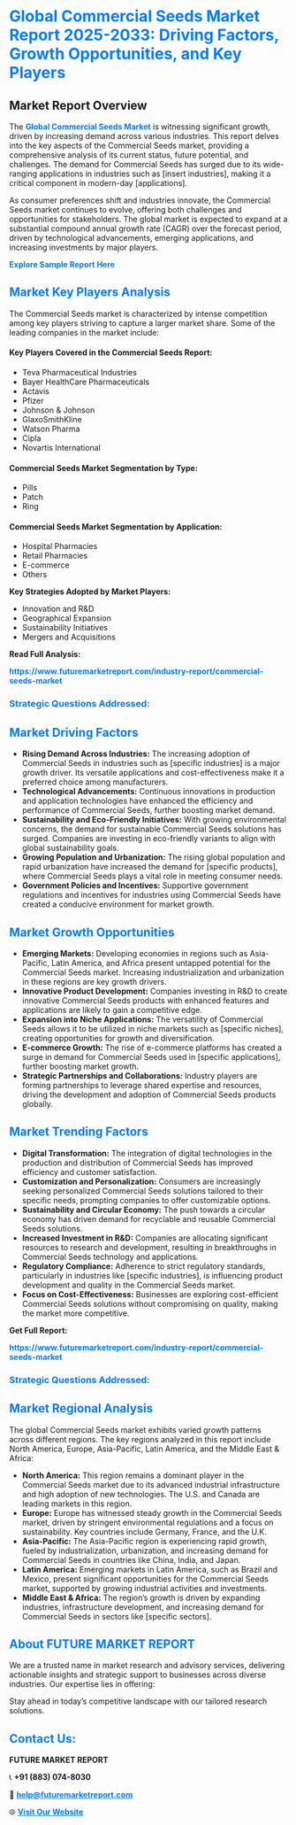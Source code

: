 <h1 style="color: #007BFF;">Global Commercial Seeds Market Report 2025-2033: Driving Factors, Growth Opportunities, and Key Players</h1>

<section id="overview">
<h2>Market Report Overview</h2>
<p>The <a href="https://www.futuremarketreport.com/industry-report/commercial-seeds-market" style="color: #007BFF; text-decoration: none;"><strong>Global Commercial Seeds Market</strong></a> is witnessing significant growth, driven by increasing demand across various industries. This report delves into the key aspects of the Commercial Seeds market, providing a comprehensive analysis of its current status, future potential, and challenges. The demand for Commercial Seeds has surged due to its wide-ranging applications in industries such as [insert industries], making it a critical component in modern-day [applications].</p>
<p>As consumer preferences shift and industries innovate, the Commercial Seeds market continues to evolve, offering both challenges and opportunities for stakeholders. The global market is expected to expand at a substantial compound annual growth rate (CAGR) over the forecast period, driven by technological advancements, emerging applications, and increasing investments by major players.</p>
</section>

<section id="overview">
<p><a href="https://www.futuremarketreport.com/request-sample/reportId=34241" style="color: #007BFF; text-decoration: none;"><strong>Explore Sample Report Here</strong></a></p>
</section>

<section id="key-players">
<h2 style="color: #007BFF;">Market Key Players Analysis</h2>
<p>The Commercial Seeds market is characterized by intense competition among key players striving to capture a larger market share. Some of the leading companies in the market include:</p>
<h4>Key Players Covered in the Commercial Seeds Report:</h4>
<ul><li>Teva Pharmaceutical Industries</li><li>Bayer HealthCare Pharmaceuticals</li><li>Actavis</li><li>Pfizer</li><li>Johnson &amp; Johnson</li><li>GlaxoSmithKline</li><li>Watson Pharma</li><li>Cipla</li><li>Novartis International</li></ul>
<h4>Commercial Seeds Market Segmentation by Type:</h4>
<ul><li>Pills</li><li>Patch</li><li>Ring</li></ul>

<h4>Commercial Seeds Market Segmentation by Application:</h4>
<ul><li>Hospital Pharmacies</li><li>Retail Pharmacies</li><li>E-commerce</li><li>Others</li></ul>
<p><strong>Key Strategies Adopted by Market Players:</strong></p>
<ul>
<li>Innovation and R&D</li>
<li>Geographical Expansion</li>
<li>Sustainability Initiatives</li>
<li>Mergers and Acquisitions</li>
</ul>
</section>

<section>
<p><strong>Read Full Analysis: </strong></p><a href="https://www.futuremarketreport.com/industry-report/commercial-seeds-market" style="color: #007BFF; text-decoration: none;"><strong>https://www.futuremarketreport.com/industry-report/commercial-seeds-market</strong></a>
<h3 style="color: #007BFF;">Strategic Questions Addressed:</h3>
</section>

<section id="driving-factors">
<h2 style="color: #007BFF;">Market Driving Factors</h2>
<ul>
<li><strong>Rising Demand Across Industries:</strong> The increasing adoption of Commercial Seeds in industries such as [specific industries] is a major growth driver. Its versatile applications and cost-effectiveness make it a preferred choice among manufacturers.</li>
<li><strong>Technological Advancements:</strong> Continuous innovations in production and application technologies have enhanced the efficiency and performance of Commercial Seeds, further boosting market demand.</li>
<li><strong>Sustainability and Eco-Friendly Initiatives:</strong> With growing environmental concerns, the demand for sustainable Commercial Seeds solutions has surged. Companies are investing in eco-friendly variants to align with global sustainability goals.</li>
<li><strong>Growing Population and Urbanization:</strong> The rising global population and rapid urbanization have increased the demand for [specific products], where Commercial Seeds plays a vital role in meeting consumer needs.</li>
<li><strong>Government Policies and Incentives:</strong> Supportive government regulations and incentives for industries using Commercial Seeds have created a conducive environment for market growth.</li>
</ul>
</section>

<section id="growth-opportunities">
<h2 style="color: #007BFF;">Market Growth Opportunities</h2>
<ul>
<li><strong>Emerging Markets:</strong> Developing economies in regions such as Asia-Pacific, Latin America, and Africa present untapped potential for the Commercial Seeds market. Increasing industrialization and urbanization in these regions are key growth drivers.</li>
<li><strong>Innovative Product Development:</strong> Companies investing in R&D to create innovative Commercial Seeds products with enhanced features and applications are likely to gain a competitive edge.</li>
<li><strong>Expansion into Niche Applications:</strong> The versatility of Commercial Seeds allows it to be utilized in niche markets such as [specific niches], creating opportunities for growth and diversification.</li>
<li><strong>E-commerce Growth:</strong> The rise of e-commerce platforms has created a surge in demand for Commercial Seeds used in [specific applications], further boosting market growth.</li>
<li><strong>Strategic Partnerships and Collaborations:</strong> Industry players are forming partnerships to leverage shared expertise and resources, driving the development and adoption of Commercial Seeds products globally.</li>
</ul>
</section>

<section id="trending-factors">
<h2 style="color: #007BFF;">Market Trending Factors</h2>
<ul>
<li><strong>Digital Transformation:</strong> The integration of digital technologies in the production and distribution of Commercial Seeds has improved efficiency and customer satisfaction.</li>
<li><strong>Customization and Personalization:</strong> Consumers are increasingly seeking personalized Commercial Seeds solutions tailored to their specific needs, prompting companies to offer customizable options.</li>
<li><strong>Sustainability and Circular Economy:</strong> The push towards a circular economy has driven demand for recyclable and reusable Commercial Seeds solutions.</li>
<li><strong>Increased Investment in R&D:</strong> Companies are allocating significant resources to research and development, resulting in breakthroughs in Commercial Seeds technology and applications.</li>
<li><strong>Regulatory Compliance:</strong> Adherence to strict regulatory standards, particularly in industries like [specific industries], is influencing product development and quality in the Commercial Seeds market.</li>
<li><strong>Focus on Cost-Effectiveness:</strong> Businesses are exploring cost-efficient Commercial Seeds solutions without compromising on quality, making the market more competitive.</li>
</ul>
</section>

<section>
<p><strong>Get Full Report: </strong></p><a href="https://www.futuremarketreport.com/industry-report/commercial-seeds-market" style="color: #007BFF; text-decoration: none;"><strong>https://www.futuremarketreport.com/industry-report/commercial-seeds-market</strong></a>
<h3 style="color: #007BFF;">Strategic Questions Addressed:</h3>
</section>


<section id="regional-analysis">
<h2 style="color: #007BFF;">Market Regional Analysis</h2>
<p>The global Commercial Seeds market exhibits varied growth patterns across different regions. The key regions analyzed in this report include North America, Europe, Asia-Pacific, Latin America, and the Middle East & Africa:</p>
<ul>
<li><strong>North America:</strong> This region remains a dominant player in the Commercial Seeds market due to its advanced industrial infrastructure and high adoption of new technologies. The U.S. and Canada are leading markets in this region.</li>
<li><strong>Europe:</strong> Europe has witnessed steady growth in the Commercial Seeds market, driven by stringent environmental regulations and a focus on sustainability. Key countries include Germany, France, and the U.K.</li>
<li><strong>Asia-Pacific:</strong> The Asia-Pacific region is experiencing rapid growth, fueled by industrialization, urbanization, and increasing demand for Commercial Seeds in countries like China, India, and Japan.</li>
<li><strong>Latin America:</strong> Emerging markets in Latin America, such as Brazil and Mexico, present significant opportunities for the Commercial Seeds market, supported by growing industrial activities and investments.</li>
<li><strong>Middle East & Africa:</strong> The region’s growth is driven by expanding industries, infrastructure development, and increasing demand for Commercial Seeds in sectors like [specific sectors].</li>
</ul>
</section>

<footer>
<h2 style="color: #007BFF;">About FUTURE MARKET REPORT</h2>
<p>We are a trusted name in market research and advisory services, delivering actionable insights and strategic support to businesses across diverse industries. Our expertise lies in offering:</p>

<p>Stay ahead in today’s competitive landscape with our tailored research solutions.</p>

<h2 style="color: #007BFF;">Contact Us:</h2>
<p><strong>FUTURE MARKET REPORT</strong></p>
<p>📞 <strong>+91 (883) 074-8030</strong></p>
<p>📧 <strong><a href="mailto:help@futuremarketreport.com" style="color: #007BFF;">help@futuremarketreport.com</a></strong></p>
<p>🌐 <strong><a href="https://www.futuremarketreport.com/" style="color: #007BFF;">Visit Our Website</a></strong></p>
</footer>